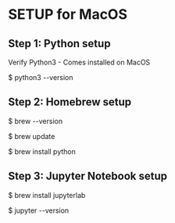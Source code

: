 # SETUP for MacOS

## Step 1: Python setup 

Verify Python3 - Comes installed on MacOS

$ python3 --version

## Step 2: Homebrew setup

$ brew --version

$ brew update

$ brew install python

## Step 3: Jupyter Notebook setup

$ brew install jupyterlab

$ jupyter --version

